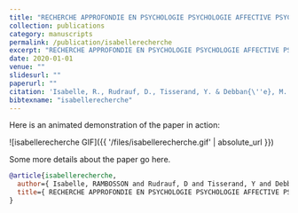 ```yaml
---
title: "RECHERCHE APPROFONDIE EN PSYCHOLOGIE PSYCHOLOGIE AFFECTIVE PSYCHOLOGIE COGNITIVE"
collection: publications
category: manuscripts
permalink: /publication/isabellerecherche
excerpt: "RECHERCHE APPROFONDIE EN PSYCHOLOGIE PSYCHOLOGIE AFFECTIVE PSYCHOLOGIE COGNITIVE"
date: 2020-01-01
venue: ""
slidesurl: ""
paperurl: ""
citation: 'Isabelle, R., Rudrauf, D., Tisserand, Y. & Debban{\''e}, M. (????). "RECHERCHE APPROFONDIE EN PSYCHOLOGIE PSYCHOLOGIE AFFECTIVE PSYCHOLOGIE COGNITIVE." .'
bibtexname: "isabellerecherche"
---
```


Here is an animated demonstration of the paper in action:

![isabellerecherche GIF]({{ '/files/isabellerecherche.gif' | absolute_url }})

Some more details about the paper go here.

```bibtex
@article{isabellerecherche,
  author={ Isabelle, RAMBOSSON and Rudrauf, D and Tisserand, Y and Debban{\'e}, M },
  title={ RECHERCHE APPROFONDIE EN PSYCHOLOGIE PSYCHOLOGIE AFFECTIVE PSYCHOLOGIE COGNITIVE },
}
```
